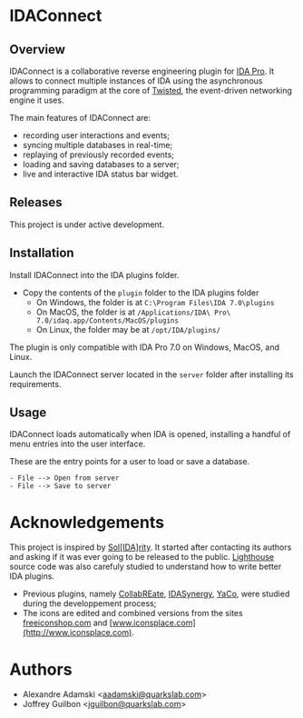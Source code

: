 # IDAConnect

## Overview

IDAConnect is a collaborative reverse engineering plugin for [IDA Pro](https://www.hex-rays.com/products/ida/). It allows to connect multiple instances of IDA using the asynchronous programming paradigm at the core of [Twisted](https://twistedmatrix.com/trac/), the event-driven networking engine it uses.

The main features of IDAConnect are:
* recording user interactions and events;
* syncing multiple databases in real-time;
* replaying of previously recorded events;
* loading and saving databases to a server;
* live and interactive IDA status bar widget.

## Releases

This project is under active development.

## Installation

Install IDAConnect into the IDA plugins folder.

- Copy the contents of the `plugin` folder to the IDA plugins folder
    - On Windows, the folder is at `C:\Program Files\IDA 7.0\plugins`
    - On MacOS, the folder is at `/Applications/IDA\ Pro\ 7.0/idaq.app/Contents/MacOS/plugins`
    - On Linux, the folder may be at `/opt/IDA/plugins/`

The plugin is only compatible with IDA Pro 7.0 on Windows, MacOS, and Linux.

Launch the IDAConnect server located in the `server` folder after installing its requirements.

## Usage

IDAConnect loads automatically when IDA is opened, installing a handful of menu entries into the user interface.

These are the entry points for a user to load or save a database.

```
- File --> Open from server
- File --> Save to server
```

# Acknowledgements

This project is inspired by [Sol[IDA]rity](https://solidarity.re/). It started after contacting its authors and asking if it was ever going to be released to the public. [Lighthouse](https://github.com/gaasedelen/lighthouse) source code was also carefuly studied to understand how to write better IDA plugins.

* Previous plugins, namely [CollabREate](https://github.com/cseagle/collabREate), [IDASynergy](https://github.com/CubicaLabs/IDASynergy), [YaCo](https://github.com/DGA-MI-SSI/YaCo), were studied during the developpement process;
* The icons are edited and combined versions from the sites [freeiconshop.com](http://freeiconshop.com/) and [www.iconsplace.com](http://www.iconsplace.com).

# Authors

* Alexandre Adamski <<aadamski@quarkslab.com>>
* Joffrey Guilbon <<jguilbon@quarkslab.com>>
